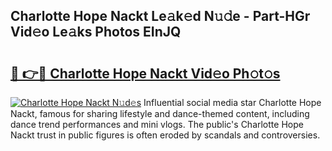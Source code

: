 ## Charlotte Hope Nackt Le𝚊k𝚎d N𝚞𝚍e - Part-HGr Vid𝚎o Le𝚊ks Photos EInJQ

# <h2><a href="http://fb5gbbu.evod.top/?m=Charlotte+Hope+Nackt">🔗 👉🔴 Charlotte Hope Nackt Vid𝚎o Ph𝚘t𝚘s</a></h2>

[![Charlotte Hope Nackt N𝚞d𝚎s](https://i.imgur.com/8V9OHl7.gif)](http://fb5gbbu.evod.top/?m=Charlotte+Hope+Nackt)
Influential social media star Charlotte Hope Nackt, famous for sharing lifestyle and dance-themed content, including dance trend performances and mini vlogs. The public's Charlotte Hope Nackt trust in public figures is often eroded by scandals and controversies. 
